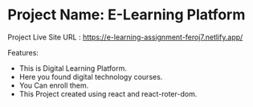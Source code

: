 # Project Name: E-Learning Platform

Project Live Site URL : https://e-learning-assignment-feroj7.netlify.app/

Features:

* This is Digital Learning Platform.
* Here you found digital technology courses.
* You Can enroll them.
* This Project created using react and react-roter-dom.

